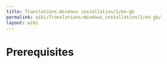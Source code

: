 ```yaml
---
title: Translations:Windows installation/1/en-gb
permalink: wiki/Translations:Windows_installation/1/en-gb/
layout: wiki
---
```


# Prerequisites
